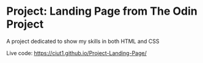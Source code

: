 # Project: Landing Page from The Odin Project
A project dedicated to show my skills in both HTML and CSS

Live code:
https://ciut1.github.io/Project-Landing-Page/
